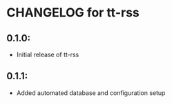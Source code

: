 # CHANGELOG for tt-rss

## 0.1.0:

* Initial release of tt-rss

## 0.1.1:

* Added automated database and configuration setup
